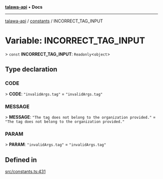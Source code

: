 [**talawa-api**](../../README.md) • **Docs**

***

[talawa-api](../../modules.md) / [constants](../README.md) / INCORRECT\_TAG\_INPUT

# Variable: INCORRECT\_TAG\_INPUT

\> `const` **INCORRECT\_TAG\_INPUT**: `Readonly`\<`object`\>

## Type declaration

### CODE

\> **CODE**: `"invalidArgs.tag"` = `"invalidArgs.tag"`

### MESSAGE

\> **MESSAGE**: `"The tag does not belong to the organization provided."` = `"The tag does not belong to the organization provided."`

### PARAM

\> **PARAM**: `"invalidArgs.tag"` = `"invalidArgs.tag"`

## Defined in

[src/constants.ts:431](https://github.com/PalisadoesFoundation/talawa-api/blob/a87b45a1c490c996c3a8a52e117ecbaa4742ef49/src/constants.ts#L431)
